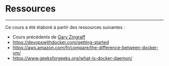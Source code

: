 # Ressources
<Hr />

Ce cours a été élaboré à partir des ressources suivantes :

* Cours précédents de [<mdi-linkedin />Gary Zingraff](https://www.linkedin.com/in/cybergzf/)
* https://devopswithdocker.com/getting-started
* https://aws.amazon.com/fr/compare/the-difference-between-docker-vm/ 
* https://www.geeksforgeeks.org/what-is-docker-daemon/ 

